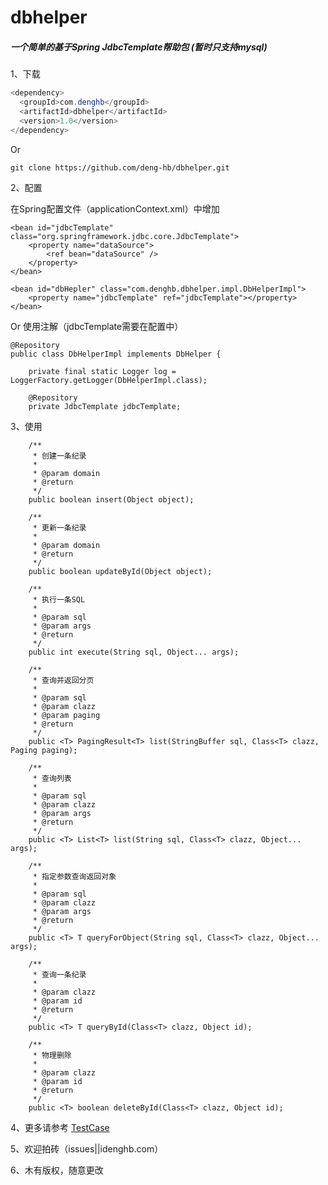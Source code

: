 # dbhelper

##### 一个简单的基于Spring JdbcTemplate帮助包 (暂时只支持mysql)

1、下载
```java
<dependency>
  <groupId>com.denghb</groupId>
  <artifactId>dbhelper</artifactId>
  <version>1.0</version>
</dependency>
```
Or 
```
git clone https://github.com/deng-hb/dbhelper.git
```

2、配置


在Spring配置文件（applicationContext.xml）中增加
```
<bean id="jdbcTemplate" class="org.springframework.jdbc.core.JdbcTemplate">
	<property name="dataSource">
		<ref bean="dataSource" />
	</property>
</bean>

<bean id="dbHepler" class="com.denghb.dbhelper.impl.DbHelperImpl">
	<property name="jdbcTemplate" ref="jdbcTemplate"></property>		
</bean>
```
Or 使用注解（jdbcTemplate需要在配置中）
```
@Repository
public class DbHelperImpl implements DbHelper {

	private final static Logger log = LoggerFactory.getLogger(DbHelperImpl.class);
  
  	@Repository
	private JdbcTemplate jdbcTemplate;
```

3、使用
```
  	/**
	 * 创建一条纪录
	 * 
	 * @param domain
	 * @return
	 */
	public boolean insert(Object object);

	/**
	 * 更新一条纪录
	 * 
	 * @param domain
	 * @return
	 */
	public boolean updateById(Object object);

	/**
	 * 执行一条SQL
	 * 
	 * @param sql
	 * @param args
	 * @return
	 */
	public int execute(String sql, Object... args);

	/**
	 * 查询并返回分页
	 * 
	 * @param sql
	 * @param clazz
	 * @param paging
	 * @return
	 */
	public <T> PagingResult<T> list(StringBuffer sql, Class<T> clazz, Paging paging);

	/**
	 * 查询列表
	 * 
	 * @param sql
	 * @param clazz
	 * @param args
	 * @return
	 */
	public <T> List<T> list(String sql, Class<T> clazz, Object... args);

	/**
	 * 指定参数查询返回对象
	 * 
	 * @param sql
	 * @param clazz
	 * @param args
	 * @return
	 */
	public <T> T queryForObject(String sql, Class<T> clazz, Object... args);

	/**
	 * 查询一条纪录
	 * 
	 * @param clazz
	 * @param id
	 * @return
	 */
	public <T> T queryById(Class<T> clazz, Object id);

	/**
	 * 物理删除
	 * 
	 * @param clazz
	 * @param id
	 * @return
	 */
	public <T> boolean deleteById(Class<T> clazz, Object id);
```


4、更多请参考 [TestCase](https://github.com/deng-hb/dbhelper/blob/master/src/test/java/com/denghb/dbhelper/AppTest.java)

5、欢迎拍砖（issues||i<at>denghb.com）

6、木有版权，随意更改

